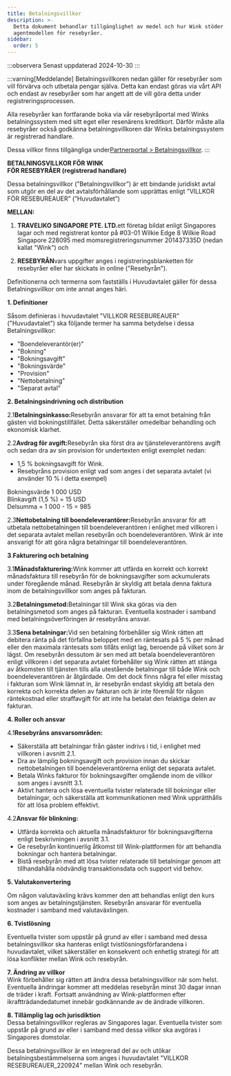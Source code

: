 ```yaml
---
title: Betalningsvillkor
description: >-
  Detta dokument behandlar tillgänglighet av medel och hur Wink stöder
  agentmodellen för resebyråer.
sidebar:
  order: 5
---
```

:::observera
Senast uppdaterad 2024-10-30
:::

:::varning\[Meddelande]
Betalningsvillkoren nedan gäller för resebyråer som vill förvärva och utbetala pengar själva.
Detta kan endast göras via vårt API och endast av resebyråer som har angett att de vill göra detta under registreringsprocessen.

Alla resebyråer kan fortfarande boka via vår resebyråportal med Winks betalningssystem med sitt eget eller resenärens kreditkort. Därför måste alla resebyråer också godkänna betalningsvillkoren där Winks betalningssystem är registrerad handlare.

Dessa villkor finns tillgängliga under[Partnerportal > Betalningsvillkor](/studio/payment-terms).&#x20;
:::

**BETALNINGSVILLKOR FÖR WINK**\
**FÖR RESEBYRÅER (registrerad handlare)**

Dessa betalningsvillkor (”Betalningsvillkor”) är ett bindande juridiskt avtal som utgör en del av det avtalsförhållande som upprättas enligt ”VILLKOR FÖR RESEBUREAUER” (”Huvudavtalet”)

**MELLAN:**

1. **TRAVELIKO SINGAPORE PTE. LTD.**&#x65;tt företag bildat enligt Singapores lagar och med registrerat kontor på #03-01 Wilkie Edge 8 Wilkie Road Singapore 228095 med momsregistreringsnummer 201437335D (nedan kallat "Wink") och

2. **RESEBYRÅN**vars uppgifter anges i registreringsblanketten för resebyråer eller har skickats in online ("Resebyrån").

Definitionerna och termerna som fastställs i Huvudavtalet gäller för dessa Betalningsvillkor om inte annat anges häri.

**1. Definitioner**

Såsom definieras i huvudavtalet "VILLKOR RESEBUREAUER" ("Huvudavtalet") ska följande termer ha samma betydelse i dessa Betalningsvillkor:

* "Boendeleverantör(er)"
* "Bokning"
* "Bokningsavgift"
* "Bokningsvärde"
* "Provision"
* "Nettobetalning"
* "Separat avtal"

**2. Betalningsindrivning och distribution**

2.1**Betalningsinkasso:**&#x52;esebyrån ansvarar för att ta emot betalning från gästen vid bokningstillfället. Detta säkerställer omedelbar behandling och ekonomisk klarhet.

2.2**Avdrag för avgift:**&#x52;esebyrån ska först dra av tjänsteleverantörens avgift och sedan dra av sin provision för undertexten enligt exemplet nedan:

* 1,5 % bokningsavgift för Wink.
* Resebyråns provision enligt vad som anges i det separata avtalet (vi använder 10 % i detta exempel)

Bokningsvärde 1 000 USD\
Blinkavgift (1,5 %) = 15 USD\
Delsumma = 1 000 - 15 = 985

2.3**Nettobetalning till boendeleverantörer:**&#x52;esebyrån ansvarar för att utbetala nettobetalningen till boendeleverantören i enlighet med villkoren i det separata avtalet mellan resebyrån och boendeleverantören. Wink är inte ansvarigt för att göra några betalningar till boendeleverantören.

**3**.**Fakturering och betalning**

3.1**Månadsfakturering:**&#x57;ink kommer att utfärda en korrekt och korrekt månadsfaktura till resebyrån för de bokningsavgifter som ackumulerats under föregående månad. Resebyrån är skyldig att betala denna faktura inom de betalningsvillkor som anges på fakturan.

3.2**Betalningsmetod:**&#x42;etalningar till Wink ska göras via den betalningsmetod som anges på fakturan. Eventuella kostnader i samband med betalningsöverföringen är resebyråns ansvar.

3.3**Sena betalningar:**&#x56;id sen betalning förbehåller sig Wink rätten att debitera ränta på det förfallna beloppet med en räntesats på 5 % per månad eller den maximala räntesats som tillåts enligt lag, beroende på vilket som är lägst. Om resebyrån dessutom är sen med att betala boendeleverantören enligt villkoren i det separata avtalet förbehåller sig Wink rätten att stänga av åtkomsten till tjänsten tills alla utestående betalningar till både Wink och boendeleverantören är åtgärdade. Om det dock finns några fel eller misstag i fakturan som Wink lämnat in, är resebyrån endast skyldig att betala den korrekta och korrekta delen av fakturan och är inte föremål för någon räntekostnad eller straffavgift för att inte ha betalat den felaktiga delen av fakturan.

**4. Roller och ansvar**

4.1**Resebyråns ansvarsområden:**

* Säkerställa att betalningar från gäster indrivs i tid, i enlighet med villkoren i avsnitt 2.1.
* Dra av lämplig bokningsavgift och provision innan du skickar nettobetalningen till boendeleverantörerna enligt det separata avtalet.
* Betala Winks fakturor för bokningsavgifter omgående inom de villkor som anges i avsnitt 3.1.
* Aktivt hantera och lösa eventuella tvister relaterade till bokningar eller betalningar, och säkerställa att kommunikationen med Wink upprätthålls för att lösa problem effektivt.

4.2**Ansvar för blinkning:**

* Utfärda korrekta och aktuella månadsfakturor för bokningsavgifterna enligt beskrivningen i avsnitt 3.1.
* Ge resebyrån kontinuerlig åtkomst till Wink-plattformen för att behandla bokningar och hantera betalningar.
* Bistå resebyrån med att lösa tvister relaterade till betalningar genom att tillhandahålla nödvändig transaktionsdata och support vid behov.

**5. Valutakonvertering**

Om någon valutaväxling krävs kommer den att behandlas enligt den kurs som anges av betalningstjänsten. Resebyrån ansvarar för eventuella kostnader i samband med valutaväxlingen.

**6. Tvistlösning**

Eventuella tvister som uppstår på grund av eller i samband med dessa betalningsvillkor ska hanteras enligt tvistlösningsförfarandena i huvudavtalet, vilket säkerställer en konsekvent och enhetlig strategi för att lösa konflikter mellan Wink och resebyrån.

**7. Ändring av villkor**\
Wink förbehåller sig rätten att ändra dessa betalningsvillkor när som helst. Eventuella ändringar kommer att meddelas resebyrån minst 30 dagar innan de träder i kraft. Fortsatt användning av Wink-plattformen efter ikraftträdandedatumet innebär godkännande av de ändrade villkoren.

**8. Tillämplig lag och jurisdiktion**\
Dessa betalningsvillkor regleras av Singapores lagar. Eventuella tvister som uppstår på grund av eller i samband med dessa villkor ska avgöras i Singapores domstolar.

Dessa betalningsvillkor är en integrerad del av och utökar betalningsbestämmelserna som anges i huvudavtalet "VILLKOR RESEBUREAUER\_220924" mellan Wink och resebyrån.


